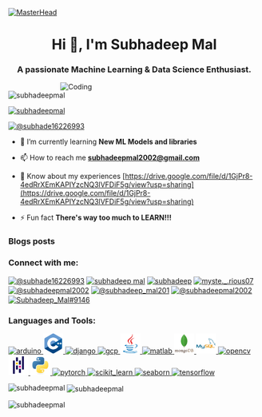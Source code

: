[![MasterHead](https://upload.wikimedia.org/wikipedia/commons/2/20/Matrix_Digital_rain_banner.gif)](https://SuhadeepMal.io)
<h1 align="center">Hi 👋, I'm Subhadeep Mal</h1>
<h3 align="center">A passionate Machine Learning & Data Science Enthusiast.</h3>
<img align="right" alt="Coding" width="400" src="https://i.gifer.com/7jd9.gif">
<p align="left"> <img src="https://komarev.com/ghpvc/?username=subhadeepmal&label=Profile%20views&color=0e75b6&style=flat" alt="subhadeepmal" /> </p>

<p align="left"> <a href="https://github.com/ryo-ma/github-profile-trophy"><img src="https://github-profile-trophy.vercel.app/?username=subhadeepmal" alt="subhadeepmal" /></a> </p>

<p align="left"> <a href="https://twitter.com/@subhade16226993" target="blank"><img src="https://img.shields.io/twitter/follow/@subhade16226993?logo=twitter&style=for-the-badge" alt="@subhade16226993" /></a> </p>

- 🌱 I’m currently learning **New ML Models and libraries**

- 📫 How to reach me **subhadeepmal2002@gmail.com**

- 📄 Know about my experiences [https://drive.google.com/file/d/1GjPr8-4edRrXEmKAPIYzcNQ3lVFDiF5g/view?usp=sharing](https://drive.google.com/file/d/1GjPr8-4edRrXEmKAPIYzcNQ3lVFDiF5g/view?usp=sharing)

- ⚡ Fun fact **There's way too much to LEARN!!!**

### Blogs posts
<!-- BLOG-POST-LIST:START -->
<!-- BLOG-POST-LIST:END -->

<h3 align="left">Connect with me:</h3>
<p align="left">
<a href="https://twitter.com/@subhade16226993" target="blank"><img align="center" src="https://raw.githubusercontent.com/rahuldkjain/github-profile-readme-generator/master/src/images/icons/Social/twitter.svg" alt="@subhade16226993" height="30" width="40" /></a>
<a href="https://linkedin.com/in/subhadeep mal" target="blank"><img align="center" src="https://raw.githubusercontent.com/rahuldkjain/github-profile-readme-generator/master/src/images/icons/Social/linked-in-alt.svg" alt="subhadeep mal" height="30" width="40" /></a>
<a href="https://kaggle.com/subhadeep" target="blank"><img align="center" src="https://raw.githubusercontent.com/rahuldkjain/github-profile-readme-generator/master/src/images/icons/Social/kaggle.svg" alt="subhadeep" height="30" width="40" /></a>
<a href="https://instagram.com/myste._.rious07" target="blank"><img align="center" src="https://raw.githubusercontent.com/rahuldkjain/github-profile-readme-generator/master/src/images/icons/Social/instagram.svg" alt="myste._.rious07" height="30" width="40" /></a>
<a href="https://medium.com/@subhadeepmal2002" target="blank"><img align="center" src="https://raw.githubusercontent.com/rahuldkjain/github-profile-readme-generator/master/src/images/icons/Social/medium.svg" alt="@subhadeepmal2002" height="30" width="40" /></a>
<a href="https://www.hackerrank.com/@subhadeep_mal201" target="blank"><img align="center" src="https://raw.githubusercontent.com/rahuldkjain/github-profile-readme-generator/master/src/images/icons/Social/hackerrank.svg" alt="@subhadeep_mal201" height="30" width="40" /></a>
<a href="https://www.hackerearth.com/@subhadeepmal2002" target="blank"><img align="center" src="https://raw.githubusercontent.com/rahuldkjain/github-profile-readme-generator/master/src/images/icons/Social/hackerearth.svg" alt="@subhadeepmal2002" height="30" width="40" /></a>
<a href="https://discord.gg/Subhadeep_Mal#9146" target="blank"><img align="center" src="https://raw.githubusercontent.com/rahuldkjain/github-profile-readme-generator/master/src/images/icons/Social/discord.svg" alt="Subhadeep_Mal#9146" height="30" width="40" /></a>
</p>

<h3 align="left">Languages and Tools:</h3>
<p align="left"> <a href="https://www.arduino.cc/" target="_blank" rel="noreferrer"> <img src="https://cdn.worldvectorlogo.com/logos/arduino-1.svg" alt="arduino" width="40" height="40"/> </a> <a href="https://www.w3schools.com/cpp/" target="_blank" rel="noreferrer"> <img src="https://raw.githubusercontent.com/devicons/devicon/master/icons/cplusplus/cplusplus-original.svg" alt="cplusplus" width="40" height="40"/> </a> <a href="https://www.djangoproject.com/" target="_blank" rel="noreferrer"> <img src="https://cdn.worldvectorlogo.com/logos/django.svg" alt="django" width="40" height="40"/> </a> <a href="https://cloud.google.com" target="_blank" rel="noreferrer"> <img src="https://www.vectorlogo.zone/logos/google_cloud/google_cloud-icon.svg" alt="gcp" width="40" height="40"/> </a> <a href="https://www.java.com" target="_blank" rel="noreferrer"> <img src="https://raw.githubusercontent.com/devicons/devicon/master/icons/java/java-original.svg" alt="java" width="40" height="40"/> </a> <a href="https://www.mathworks.com/" target="_blank" rel="noreferrer"> <img src="https://upload.wikimedia.org/wikipedia/commons/2/21/Matlab_Logo.png" alt="matlab" width="40" height="40"/> </a> <a href="https://www.mongodb.com/" target="_blank" rel="noreferrer"> <img src="https://raw.githubusercontent.com/devicons/devicon/master/icons/mongodb/mongodb-original-wordmark.svg" alt="mongodb" width="40" height="40"/> </a> <a href="https://www.mysql.com/" target="_blank" rel="noreferrer"> <img src="https://raw.githubusercontent.com/devicons/devicon/master/icons/mysql/mysql-original-wordmark.svg" alt="mysql" width="40" height="40"/> </a> <a href="https://opencv.org/" target="_blank" rel="noreferrer"> <img src="https://www.vectorlogo.zone/logos/opencv/opencv-icon.svg" alt="opencv" width="40" height="40"/> </a> <a href="https://pandas.pydata.org/" target="_blank" rel="noreferrer"> <img src="https://raw.githubusercontent.com/devicons/devicon/2ae2a900d2f041da66e950e4d48052658d850630/icons/pandas/pandas-original.svg" alt="pandas" width="40" height="40"/> </a> <a href="https://www.python.org" target="_blank" rel="noreferrer"> <img src="https://raw.githubusercontent.com/devicons/devicon/master/icons/python/python-original.svg" alt="python" width="40" height="40"/> </a> <a href="https://pytorch.org/" target="_blank" rel="noreferrer"> <img src="https://www.vectorlogo.zone/logos/pytorch/pytorch-icon.svg" alt="pytorch" width="40" height="40"/> </a> <a href="https://scikit-learn.org/" target="_blank" rel="noreferrer"> <img src="https://upload.wikimedia.org/wikipedia/commons/0/05/Scikit_learn_logo_small.svg" alt="scikit_learn" width="40" height="40"/> </a> <a href="https://seaborn.pydata.org/" target="_blank" rel="noreferrer"> <img src="https://seaborn.pydata.org/_images/logo-mark-lightbg.svg" alt="seaborn" width="40" height="40"/> </a> <a href="https://www.tensorflow.org" target="_blank" rel="noreferrer"> <img src="https://www.vectorlogo.zone/logos/tensorflow/tensorflow-icon.svg" alt="tensorflow" width="40" height="40"/> </a> </p>

<p><img align="left" src="https://github-readme-stats.vercel.app/api/top-langs?username=subhadeepmal&show_icons=true&locale=en&layout=compact" alt="subhadeepmal" /></p>

<p>&nbsp;<img align="center" src="https://github-readme-stats.vercel.app/api?username=subhadeepmal&show_icons=true&locale=en" alt="subhadeepmal" /></p>

<p><img align="center" src="https://github-readme-streak-stats.herokuapp.com/?user=subhadeepmal&" alt="subhadeepmal" /></p>

